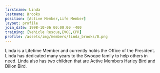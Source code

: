 ```yaml
---
firstname: Linda
lastname: Brooks
position: [Active Member,Life Member]
layout: profile
join_date: 1998-10-06 00:00:00 -400
training: [Vehicle Rescue,EVOC,CPR]
profile: /assets/img/members/linda_brooks/0.png
---
```

Linda is a Lifetime Member and currently holds the Office of the President. Linda has dedicated many years to the Swoope family to help others in need. Linda also has two children that are Active Members Harley Bird and Dillon Bird.